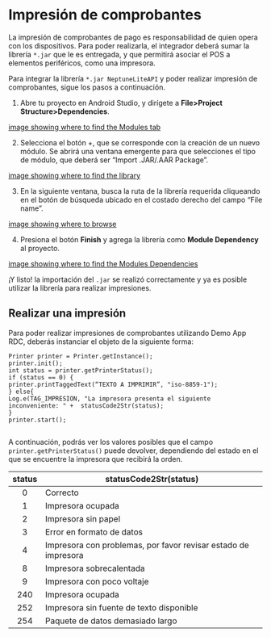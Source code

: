 # Impresión de comprobantes

La impresión de comprobantes de pago es responsabilidad de quien opera con los dispositivos. Para poder realizarla, el integrador deberá sumar la librería `*.jar` que  le es entregada, y que permitirá asociar el POS a elementos periféricos, como una impresora.

Para integrar la librería `*.jar NeptuneLiteAPI` y poder realizar impresión de comprobantes, sigue los pasos a continuación.

1. Abre tu proyecto en Android Studio, y dirígete a **File>Project Structure>Dependencies**.

[image showing where to find the Modules tab](ImportarLibrería2.png)

2. Selecciona el botón +, que se corresponde con la creación de un nuevo módulo. Se abrirá una ventana emergente para que selecciones el tipo de módulo, que deberá ser “Import .JAR/.AAR Package”.

[image showing where to find the library](importarlibrería3.png)

3. En la siguiente ventana, busca la ruta de la librería requerida cliqueando en el botón de búsqueda ubicado en el costado derecho del campo “File name”.

[image showing where to browse](ImportarLibrería4.png)

4. Presiona el botón **Finish** y agrega la librería como **Module Dependency** al proyecto.

[image showing where to find the Modules Dependencies](IntegrarLibrería5.png)

¡Y listo! la importación del `.jar` se realizó correctamente y ya es posible utilizar la librería para realizar impresiones.


## Realizar una impresión

Para poder realizar impresiones de comprobantes utilizando Demo App RDC, deberás instanciar el objeto de la siguiente forma: 


```android
Printer printer = Printer.getInstance(); 
printer.init(); 
int status = printer.getPrinterStatus(); 
if (status == 0) { 
printer.printTaggedText(“TEXTO A IMPRIMIR”, "iso-8859-1"); 
} else{ 
Log.e(TAG_IMPRESION, "La impresora presenta el siguiente inconveniente: " +  statusCode2Str(status); 
} 
printer.start(); 
 
```

A continuación, podrás ver los valores posibles que el campo `printer.getPrinterStatus()` puede devolver, dependiendo del estado en el que se encuentre la impresora que recibirá la orden. 

| status  | statusCode2Str(status) |
|:---:|---|
| 0  | Correcto |
| 1  | Impresora ocupada |
| 2  | Impresora sin papel |
| 3  | Error en formato de datos |
| 4  | Impresora con problemas, por favor revisar estado de impresora |
| 8  | Impresora sobrecalentada |
| 9  | Impresora con poco voltaje |
| 240  | Impresora ocupada |
| 252  | Impresora sin fuente de texto disponible |
| 254  | Paquete de datos demasiado largo |
